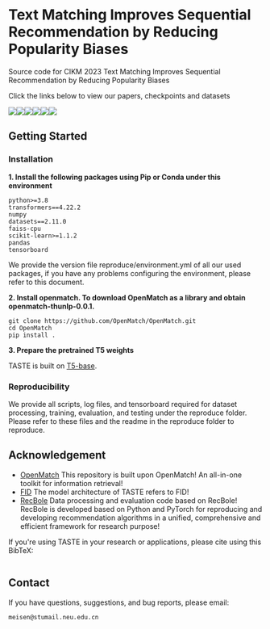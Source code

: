 # Text Matching Improves Sequential Recommendation by Reducing Popularity Biases

Source code for CIKM 2023 Text Matching Improves Sequential Recommendation by Reducing Popularity Biases

Click the links below to view our papers, checkpoints and datasets

<a href=''><img src='https://img.shields.io/badge/Paper-Arxiv-red'></a><a href='https://huggingface.co/OpenMatch/TASTE-beauty'><img src='https://img.shields.io/badge/%F0%9F%A4%97%20Hugging%20Face-beauty-blue'></a><a href='https://huggingface.co/OpenMatch/TASTE-sports'><img src='https://img.shields.io/badge/%F0%9F%A4%97%20Hugging%20Face-sports-blue'></a><a href='https://huggingface.co/OpenMatch/TASTE-toys'><img src='https://img.shields.io/badge/%F0%9F%A4%97%20Hugging%20Face-toys-blue'></a><a href='https://huggingface.co/OpenMatch/TASTE-yelp'><img src='https://img.shields.io/badge/%F0%9F%A4%97%20Hugging%20Face-yelp-blue'></a><a href='https://drive.google.com/drive/folders/1U_tkCJq80kdefV9z_FdWDCMWvtUrm0or?usp=drive_link'><img src='https://img.shields.io/badge/Google Drive-Dataset-yellow'></a> 


## Getting Started
### Installation

**1. Install the following packages using Pip or Conda under this environment**

```
python>=3.8
transformers==4.22.2
numpy
datasets==2.11.0
faiss-cpu
scikit-learn>=1.1.2
pandas
tensorboard
```

We provide the version file reproduce/environment.yml of all our used packages, if you have any problems configuring the environment, please refer to this document.

**2. Install openmatch. To download OpenMatch as a library and obtain openmatch-thunlp-0.0.1.**


```
git clone https://github.com/OpenMatch/OpenMatch.git
cd OpenMatch
pip install .
```


**3. Prepare the pretrained T5 weights**

TASTE is built on [T5-base](https://huggingface.co/t5-base/tree/main).



### Reproducibility

We provide all scripts, log files, and tensorboard required for dataset processing, training, evaluation, and testing under the reproduce folder. Please refer to these files and the readme in the reproduce folder to reproduce.



## Acknowledgement

+ [OpenMatch](https://github.com/OpenMatch/OpenMatch) This repository is built upon OpenMatch! An all-in-one toolkit for information retrieval!
+ [FID](https://github.com/facebookresearch/FiD) The model architecture of TASTE refers to FID!
+ [RecBole](https://github.com/RUCAIBox/RecBole) Data processing and evaluation code based on RecBole! RecBole is developed based on Python and PyTorch for reproducing and developing recommendation algorithms in a unified, comprehensive and efficient framework for research purpose!


If you're using TASTE in your research or applications, please cite using this BibTeX:
```bibtex

```


## Contact

If you have questions, suggestions, and bug reports, please email:
```
meisen@stumail.neu.edu.cn
```
